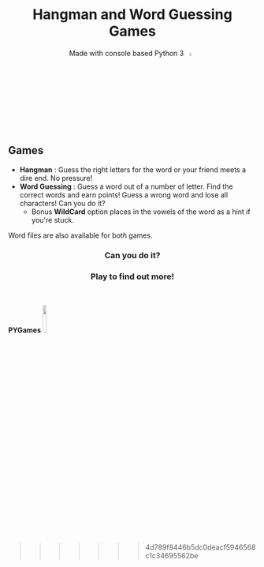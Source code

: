 <div align="center">

<h1 align="center"> Hangman and Word Guessing Games </h1>

<p> Made with console based Python 3 <img width="4%" src="https://www.python.org/static/opengraph-icon-200x200.png"></p>

</div>

## Games

- **Hangman** : Guess the right letters for the word or your friend meets a dire end. No pressure! 
- **Word Guessing** : Guess a word out of a number of letter. Find the correct words and earn points! Guess a wrong word and lose all characters! Can you do it? 
  - Bonus **WildCard** option places in the vowels of the word as a hint if you're stuck.  
  
Word files are also available for both games. 
  
  <h3 align="center">Can you do it?</h3> 
  <h3 align="center">Play to find out more!</h3>
 <br>
 
 **PYGames <img width="12%" src="http://www.ludumdare.com/compo/wp-content/uploads/2014/08/Pygame_logo.png">**
 >>>>>>> 4d789f8446b5dc0deacf5946568c1c34695562be

